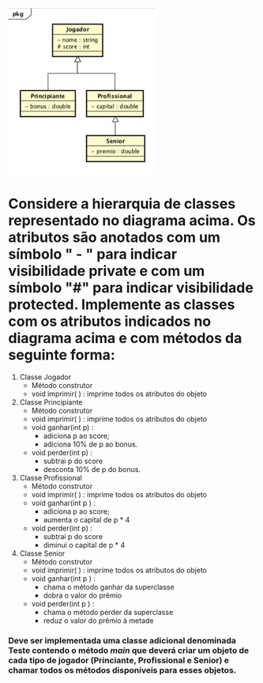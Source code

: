 <img src="img/trabalho5.jpg" width=300>

# Considere	a	hierarquia	de	classes	representado	no	diagrama	acima.	Os	atributos são	anotados	com	um	símbolo	" - "	para	indicar	visibilidade	private e	com	um símbolo	"#"	para	indicar	visibilidade	protected.	Implemente	as	classes	com	os atributos	indicados	no	diagrama acima e	com	métodos	da	seguinte	forma:
1. Classe	Jogador
    * Método	construtor
    * void	imprimir(	) :	imprime todos	os	atributos	do	objeto
2. Classe	Principiante
    * Método	construtor
    * void	imprimir(	) :	imprime	todos	os	atributos	do	objeto
    * void	ganhar(int	p) :
        + adiciona	p	ao	score;	
        + adiciona	10%	de	p	ao	bonus.
    * void	perder(int	p) :
        + subtrai	p	do	score
        + desconta	10%	de	p	do	bonus.
3. Classe	Profissional
    * Método	construtor
    * void	imprimir(	) :	imprime	todos	os	atributos	do	objeto
    * void	ganhar(int	p ) :
        + adiciona	p	ao	score;
        + aumenta	o	capital	de	p	*	4
    * void	perder(int	p) :
        + subtrai	p	do	score
        + diminui	o	capital	de	p	*	4
4. Classe	Senior
    * Método	construtor
    * void	imprimir(	) :	imprime	todos	os	atributos	do	objeto
    * void	ganhar(int	p ) :	
        + chama	o	método	ganhar	da	superclasse
        + dobra	o	valor	do	prêmio
    * void	perder(int	p ) :	
        + chama	o	método	perder	da	superclasse
        + reduz	o	valor	do	prêmio	à	metade

### Deve	ser	implementada	uma	classe	adicional	denominada	**Teste** contendo	o	método	_main_ que	deverá	criar	um	objeto	de	cada	tipo	de	jogador	(Princiante, Profissional	e	Senior)	e	chamar	todos	os	métodos	disponíveis	para	esses	objetos.
